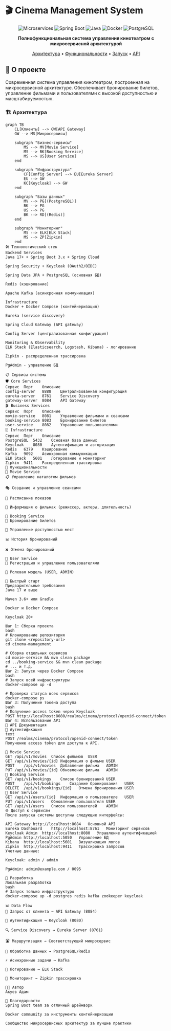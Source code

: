# 🎬 Cinema Management System

<div align="center">

![Microservices](https://img.shields.io/badge/Architecture-Microservices-blue)
![Spring Boot](https://img.shields.io/badge/Spring%20Boot-3.x-green)
![Java](https://img.shields.io/badge/Java-17+-orange)
![Docker](https://img.shields.io/badge/Docker-Ready-blue)
![PostgreSQL](https://img.shields.io/badge/Database-PostgreSQL-blue)

**Полнофункциональная система управления кинотеатром с микросервисной архитектурой**

[Архитектура](#-архитектура) • [Функциональности](#-функциональности) • [Запуск](#-запуск) • [API](#-api-документация)

</div>

## 🌟 О проекте

Современная система управления кинотеатром, построенная на микросервисной архитектуре. Обеспечивает бронирование билетов, управление фильмами и пользователями с высокой доступностью и масштабируемостью.

### 🏗️ Архитектура

```mermaid
graph TB
    CL[Клиенты] --> GW[API Gateway]
    GW --> MS[Микросервисы]
    
    subgraph "Бизнес-сервисы"
        MS --> MV[Movie Service]
        MS --> BK[Booking Service]
        MS --> US[User Service]
    end
    
    subgraph "Инфраструктура"
        CF[Config Server] --> EU[Eureka Server]
        EU --> GW
        KC[Keycloak] --> GW
    end
    
    subgraph "Базы данных"
        MV --> PG[(PostgreSQL)]
        BK --> PG
        US --> PG
        BK --> RD[(Redis)]
    end
    
    subgraph "Мониторинг"
        MS --> ELK[ELK Stack]
        MS --> ZP[Zipkin]
    end
🛠️ Технологический стек
Backend Services
Java 17+ + Spring Boot 3.x + Spring Cloud

Spring Security + Keycloak (OAuth2/OIDC)

Spring Data JPA + PostgreSQL (основная БД)

Redis (кэширование)

Apache Kafka (асинхронная коммуникация)

Infrastructure
Docker + Docker Compose (контейнеризация)

Eureka (service discovery)

Spring Cloud Gateway (API gateway)

Config Server (централизованная конфигурация)

Monitoring & Observability
ELK Stack (Elasticsearch, Logstash, Kibana) - логирование

Zipkin - распределенная трассировка

PgAdmin - управление БД

📋 Сервисы системы
🛡️ Core Services
Сервис	Порт	Описание
config-server	8888	Централизованная конфигурация
eureka-server	8761	Service Discovery
gateway-server	8084	API Gateway
🎬 Business Services
Сервис	Порт	Описание
movie-service	8081	Управление фильмами и сеансами
booking-service	8083	Бронирование билетов
user-service	8082	Управление пользователями
🗄️ Infrastructure
Сервис	Порт	Описание
PostgreSQL	5432	Основная база данных
Keycloak	8080	Аутентификация и авторизация
Redis	6379	Кэширование
Kafka	9092	Асинхронная коммуникация
ELK Stack	5601	Логирование и мониторинг
Zipkin	9411	Распределенная трассировка
🎯 Функциональности
🎥 Movie Service
📋 Управление каталогом фильмов

🎭 Создание и управление сеансами

📅 Расписание показов

👥 Информация о фильмах (режиссер, актеры, длительность)

🎫 Booking Service
💺 Бронирование билетов

🔄 Управление доступностью мест

📊 История бронирований

❌ Отмена бронирований

👥 User Service
👤 Регистрация и управление пользователями

🔐 Ролевая модель (USER, ADMIN)

🚀 Быстрый старт
Предварительные требования
Java 17 и выше

Maven 3.6+ или Gradle

Docker и Docker Compose

Keycloak 20+

Шаг 1: Сборка проекта
bash
# Клонирование репозитория
git clone <repository-url>
cd cinema-management

# Сборка отдельных сервисов
cd movie-service && mvn clean package
cd ../booking-service && mvn clean package
# ... и т.д.
Шаг 2: Запуск через Docker Compose
bash
# Запуск всей инфраструктуры
docker-compose up -d

# Проверка статуса всех сервисов
docker-compose ps
Шаг 3: Получение токена доступа
bash
# Получение access token через Keycloak
POST http://localhost:8080/realms/cinema/protocol/openid-connect/token
Шаг 4: Использование API
📡 API Документация
🔐 Аутентификация
text
POST /realms/cinema/protocol/openid-connect/token
Получение access token для доступа к API.

🎥 Movie Service
GET	/api/v1/movies	Список фильмов	USER
GET	/api/v1/movies/{id}	Информация о фильме	USER
POST	/api/v1/movies	Добавление фильма	ADMIN
PUT	/api/v1/movies/{id}	Обновление фильма	ADMIN
🎫 Booking Service
GET	/api/v1/bookings	Список бронирований	USER
POST	/api/v1/bookings	Создание бронирования	USER
DELETE	/api/v1/bookings/{id}	Отмена бронирования	USER
👥 User Service
GET	/api/v1/users/{id}	Информация о пользователе	USER
PUT	/api/v1/users	Обновление пользователя	USER
GET	/api/v1/users	Список пользователей	ADMIN
🌐 Доступ к сервисам
После запуска системы доступны следующие интерфейсы:

API Gateway	http://localhost:8084	Основной API
Eureka Dashboard	http://localhost:8761	Мониторинг сервисов
Keycloak Admin	http://localhost:8080	Управление аутентификацией
PgAdmin	http://localhost:5050	Управление БД
Kibana	http://localhost:5601	Визуализация логов
Zipkin	http://localhost:9411	Трассировка запросов
Учетные данные:

Keycloak: admin / admin

PgAdmin: admin@example.com / 0095

🔧 Разработка
Локальная разработка
bash
# Запуск только инфраструктуры
docker-compose up -d postgres redis kafka zookeeper keycloak

📊 Data Flow
📱 Запрос от клиента → API Gateway (8084)

🔐 Аутентификация → Keycloak (8080)

🔍 Service Discovery → Eureka Server (8761)

🛣️ Маршрутизация → Соответствующий микросервис

💾 Обработка данных → PostgreSQL/Redis

⚡ Асинхронные задачи → Kafka

📝 Логирование → ELK Stack

👀 Мониторинг → Zipkin трассировка

👨‍💻 Автор
Акуев Адам

🙏 Благодарности
Spring Boot team за отличный фреймворк

Docker community за инструменты контейнеризации

Сообщество микросервисных архитектур за лучшие практики
